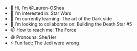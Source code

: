 - 👋 Hi, I’m @Lauren-OShea
- 👀 I’m interested in: Star Wars
- 🌱 I’m currently learning: The art of the Dark side
- 💞️ I’m looking to collaborate on: Building the Death Star #5
- 📫 How to reach me: The Force
- 😄 Pronouns: She/Her
- ⚡ Fun fact: The Jedi were wrong

<!---
Lauren-OShea/Lauren-OShea is a ✨ special ✨ repository because its `README.md` (this file) appears on your GitHub profile.
You can click the Preview link to take a look at your changes.
--->
